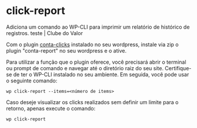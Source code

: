 # click-report
Adiciona um comando ao WP-CLI para imprimir um relatório de histórico de registros. teste | Clube do Valor

Com o plugin [conta-clicks](https://github.com/BrunoSSOliveira/click-count) instalado no seu wordpress, instale via zip o plugin "conta-report" no seu wordpress e o ative.

Para utilizar a função que o plugin oferece, você precisará abrir o terminal ou prompt de comando e navegar até o diretório raiz do seu site. Certifique-se de ter o WP-CLI instalado no seu ambiente. Em seguida, você pode usar o seguinte comando:

`wp click-report --items=<número de items>`

Caso deseje visualizar os clicks realizados sem definir um limite para o retorno, apenas execute o comando:

`wp click-report`
